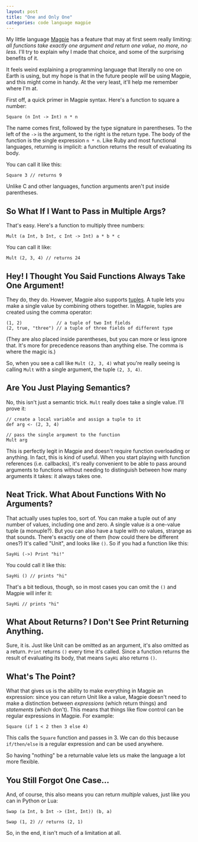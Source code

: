 ```yaml
---
layout: post
title: "One and Only One"
categories: code language magpie
---
```

My little language [Magpie](http://bitbucket.org/munificent/magpie/) has a feature that may at first seem really
limiting: *all functions take exactly one argument and return one value, no
more, no less.* I'll try to explain why I made that choice, and some of the
surprising benefits of it.

It feels weird explaining a programming language that literally no one on
Earth is using, but my hope is that in the future people *will* be using
Magpie, and this might come in handy. At the very least, it'll help me
remember where I'm at.

First off, a quick primer in Magpie syntax. Here's a function to square a
number:

```magpie
Square (n Int -> Int) n * n
```

The name comes first, followed by the type signature in parentheses. To the
left of the `->` is the argument, to the right is the return type. The body of
the function is the single expression `n * n`. Like Ruby and most functional
languages, returning is implicit: a function returns the result of evaluating
its body.

You can call it like this:

```magpie
Square 3 // returns 9
```

Unlike C and other languages, function arguments aren't put inside
parentheses.

## So What If I Want to Pass in Multiple Args?

That's easy. Here's a function to multiply three numbers:

```magpie
Mult (a Int, b Int, c Int -> Int) a * b * c
```

You can call it like:

```magpie
Mult (2, 3, 4) // returns 24
```

## Hey! I Thought You Said Functions Always Take One Argument!

They do, they do. However, Magpie also supports [tuples](http://en.wikipedia.org/wiki/Tuple). A tuple lets you
make a single value by combining others together. In Magpie, tuples are
created using the comma operator:

```magpie
(1, 2)             // a tuple of two Int fields
(2, true, "three") // a tuple of three fields of different type
```

(They are also placed inside parentheses, but you can more or less ignore
that. It's more for precedence reasons than anything else. The comma is where
the magic is.)

So, when you see a call like `Mult (2, 3, 4)` what you're really seeing is
calling `Mult` with a single argument, the tuple `(2, 3, 4)`.

## Are You Just Playing Semantics?

No, this isn't just a semantic trick. `Mult` really does take a single value.
I'll prove it:

```magpie
// create a local variable and assign a tuple to it
def arg <- (2, 3, 4)

// pass the single argument to the function
Mult arg
```

This is perfectly legit in Magpie and doesn't require function overloading or
anything. In fact, this is kind of useful. When you start playing with
function references (i.e. callbacks), it's really convenient to be able to
pass around arguments to functions without needing to distinguish between how
many arguments it takes: it always takes one.

## Neat Trick. What About Functions With No Arguments?

That actually uses tuples too, sort of. You can make a tuple out of any number
of values, including one and zero. A single value _is_ a one-value tuple (a
monuple?). But you can also have a tuple with _no_ values, strange as that
sounds. There's exactly one of them (how could there be different ones?) It's
called "Unit", and looks like `()`. So if you had a function like this:

```magpie
SayHi (->) Print "hi!"
```

You could call it like this:

```magpie
SayHi () // prints "hi"
```

That's a bit tedious, though, so in most cases you can omit the `()` and
Magpie will infer it:

```magpie
SayHi // prints "hi"
```

## What About Returns? I Don't See Print Returning Anything.

Sure, it is. Just like Unit can be omitted as an argument, it's also omitted
as a return. `Print` returns `()` every time it's called. Since a function
returns the result of evaluating its body, that means `SayHi` also returns
`()`.

## What's The Point?

What that gives us is the ability to make everything in Magpie an expression:
since you can return Unit like a value, Magpie doesn't need to make a
distinction between *expressions* (which return things) and *statements*
(which don't). This means that things like flow control can be regular
expressions in Magpie. For example:

```magpie
Square (if 1 < 2 then 3 else 4)
```

This calls the `Square` function and passes in 3. We can do this because
`if/then/else` is a regular expression and can be used anywhere.

So having "nothing" be a returnable value lets us make the language a lot more
flexible.

## You Still Forgot One Case&hellip;

And, of course, this also means you can return *multiple* values, just like
you can in Python or Lua:

```magpie
Swap (a Int, b Int -> (Int, Int)) (b, a)

Swap (1, 2) // returns (2, 1)
```

So, in the end, it isn't much of a limitation at all.
